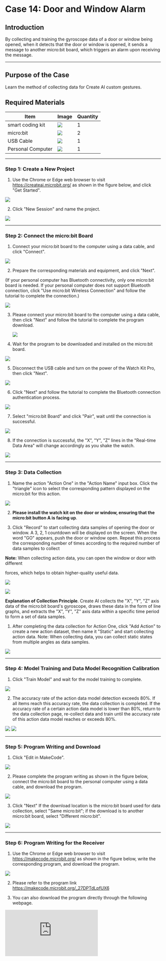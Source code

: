 # Case 14: Door and Window Alarm

## Introduction

By collecting and training the gyroscope data of a door or window being opened, when it detects that the door or window is opened, it sends a message to another micro:bit board, which triggers an alarm upon receiving the message.

___
## Purpose of the Case

Learn the method of collecting data for Create AI custom gestures.

## Required Materials

| Item              | Image                                                        | Quantity |
|--|--|--|
|smart coding kit|![](https://wiki-media-ef.oss-cn-hongkong.aliyuncs.com/docs/microbit/getting-started/microbit-smart-coding-kit/Create%20AI/microbit-smart-coding-kit-create-ai-00.png)|1|
|micro:bit|![](https://wiki-media-ef.oss-cn-hongkong.aliyuncs.com/docs/microbit/getting-started/microbit-jacdac-smartexploration-kit/images/microbit%20%E6%AD%A3(1).png)|2|
|USB Cable|![](https://wiki-media-ef.oss-cn-hongkong.aliyuncs.com/docs/microbit/getting-started/microbit-jacdac-smartexploration-kit/images/sensor/usb%20cable1.png)|1|
|Personal Computer|![](https://wiki-media-ef.oss-cn-hongkong.aliyuncs.com/docs/microbit/interesting-case/microbit-smart-climate-kit/cases-libraries/images/microbit-smart-climate-kit-case-01-04.png)|1|

___
### Step 1: Create a New Project

1. Use the Chrome or Edge web browser to visit https://createai.microbit.org/ as shown in the figure below, and click "Get Started".

![](https://wiki-media-ef.oss-cn-hongkong.aliyuncs.com/docs/microbit/getting-started/microbit-smart-coding-kit/Create%20AI/case03/microbit-smart-coding-kit-create-ai-1.png)

2. Click "New Session" and name the project.

![](https://wiki-media-ef.oss-cn-hongkong.aliyuncs.com/docs/microbit/getting-started/microbit-smart-coding-kit/Create%20AI/case03/microbit-smart-coding-kit-create-ai-2.png)
___
### Step 2: Connect the micro:bit Board

1. Connect your micro:bit board to the computer using a data cable, and click "Connect".

![](https://wiki-media-ef.oss-cn-hongkong.aliyuncs.com/docs/microbit/getting-started/microbit-smart-coding-kit/Create%20AI/case03/microbit-smart-coding-kit-create-ai-3.png)

2. Prepare the corresponding materials and equipment, and click "Next".
   



(If your personal computer has Bluetooth connectivity, only one micro:bit board is needed. If your personal computer does not support Bluetooth connection, click "Use micro:bit Wireless Connection" and follow the tutorial to complete the connection.)

![](https://wiki-media-ef.oss-cn-hongkong.aliyuncs.com/docs/microbit/getting-started/microbit-smart-coding-kit/Create%20AI/case01/microbit-smart-coding-kit-create-ai-6.png)

3. Please connect your micro:bit board to the computer using a data cable, then click "Next" and follow the tutorial to complete the program download.

   ![](https://wiki-media-ef.oss-cn-hongkong.aliyuncs.com/docs/microbit/getting-started/microbit-smart-coding-kit/Create%20AI/case01/microbit-smart-coding-kit-create-ai-7.png)

4. Wait for the program to be downloaded and installed on the micro:bit board.

![](https://wiki-media-ef.oss-cn-hongkong.aliyuncs.com/docs/microbit/getting-started/microbit-smart-coding-kit/Create%20AI/case01/microbit-smart-coding-kit-create-ai-8.png)


5. Disconnect the USB cable and turn on the power of the Watch Kit Pro, then click "Next".

![](https://wiki-media-ef.oss-cn-hongkong.aliyuncs.com/docs/microbit/getting-started/microbit-smart-coding-kit/Create%20AI/case01/microbit-smart-coding-kit-create-ai-9.png)

6. Click "Next" and follow the tutorial to complete the Bluetooth connection authentication process.

![](https://wiki-media-ef.oss-cn-hongkong.aliyuncs.com/docs/microbit/getting-started/microbit-smart-coding-kit/Create%20AI/case01/microbit-smart-coding-kit-create-ai-10.png)

7. Select "micro:bit Board" and click "Pair", wait until the connection is successful.

![](https://wiki-media-ef.oss-cn-hongkong.aliyuncs.com/docs/microbit/getting-started/microbit-smart-coding-kit/Create%20AI/case01/microbit-smart-coding-kit-create-ai-11-1.png)


8. If the connection is successful, the "X", "Y", "Z" lines in the "Real-time Data Area" will change accordingly as you shake the watch.

![](https://wiki-media-ef.oss-cn-hongkong.aliyuncs.com/docs/microbit/getting-started/microbit-smart-coding-kit/Create%20AI/case03/microbit-smart-coding-kit-create-ai-13.png)

___
### Step 3: Data Collection

1. Name the action "Action One" in the "Action Name" input box. Click the "triangle" icon to select the corresponding pattern displayed on the micro:bit for this action.

![](https://wiki-media-ef.oss-cn-hongkong.aliyuncs.com/docs/microbit/getting-started/microbit-smart-coding-kit/Create%20AI/case03/microbit-smart-coding-kit-create-ai-14.png)


2. **Please install the watch kit on the door or window, ensuring that the micro:bit button A is facing up**.


3. Click "Record" to start collecting data samples of opening the door or window. A 3, 2, 1 countdown will be displayed on the screen. When the word "GO" appears, push the door or window open. Repeat this process the corresponding number of times according to the required number of data samples to collect

  **Note:** When collecting action data, you can open the window or door with different 

  forces, which helps to obtain higher-quality useful data.

![](https://wiki-media-ef.oss-cn-hongkong.aliyuncs.com/docs/microbit/getting-started/microbit-smart-coding-kit/Create%20AI/case03/microbit-smart-coding-kit-create-ai-16.png)

![](https://wiki-media-ef.oss-cn-hongkong.aliyuncs.com/docs/microbit/getting-started/microbit-smart-coding-kit/Create%20AI/case02/microbit-smart-coding-kit-create-ai-case21-1.png)

**Explanation of Collection Principle**.
Create AI collects the "X", "Y", "Z" axis data of the micro:bit board's gyroscope, draws these data in the form of line graphs, and extracts the "X", "Y", "Z" axis data within a specific time period to form a set of data samples.



1. After completing the data collection for Action One, click "Add Action" to create a new action dataset, then name it "Static" and start collecting action data. Note: When collecting data, you can collect static states from multiple angles as data samples.

![](https://wiki-media-ef.oss-cn-hongkong.aliyuncs.com/docs/microbit/getting-started/microbit-smart-coding-kit/Create%20AI/case04/microbit-smart-coding-kit-create-ai-14.png)

___
### Step 4: Model Training and Data Model Recognition Calibration

1. Click "Train Model" and wait for the model training to complete.

![](https://wiki-media-ef.oss-cn-hongkong.aliyuncs.com/docs/microbit/getting-started/microbit-smart-coding-kit/Create%20AI/case04/microbit-smart-coding-kit-create-ai-15.png)

2. The accuracy rate of the action data model detection exceeds 80%. If all items reach this accuracy rate, the data collection is completed. If the accuracy rate of a certain action data model is lower than 80%, return to the data collection page, re-collect data and train until the accuracy rate of this action data model reaches or exceeds 80%.

![](https://wiki-media-ef.oss-cn-hongkong.aliyuncs.com/docs/microbit/getting-started/microbit-smart-coding-kit/Create%20AI/case04/microbit-smart-coding-kit-create-ai-16-1.png)
![](https://wiki-media-ef.oss-cn-hongkong.aliyuncs.com/docs/microbit/getting-started/microbit-smart-coding-kit/Create%20AI/case04/microbit-smart-coding-kit-create-ai-16.png)

___
### Step 5: Program Writing and Download

1. Click "Edit in MakeCode".

![](https://wiki-media-ef.oss-cn-hongkong.aliyuncs.com/docs/microbit/getting-started/microbit-smart-coding-kit/Create%20AI/case04/microbit-smart-coding-kit-create-ai-17.png)

2. Please complete the program writing as shown in the figure below, connect the micro:bit board to the personal computer using a data cable, and download the program.

![](https://wiki-media-ef.oss-cn-hongkong.aliyuncs.com/docs/microbit/getting-started/microbit-smart-coding-kit/Create%20AI/case04/microbit-smart-coding-kit-create-ai-18.png)

3. Click "Next"
If the download location is the micro:bit board used for data collection, select "Same micro:bit"; if the download is to another micro:bit board, select "Different micro:bit".

![](https://wiki-media-ef.oss-cn-hongkong.aliyuncs.com/docs/microbit/getting-started/microbit-smart-coding-kit/Create%20AI/case01/microbit-smart-coding-kit-create-ai-20-1.png)

---
### Step 6: Program Writing for the Receiver

1. Use the Chrome or Edge web browser to visit https://makecode.microbit.org/ as shown in the figure below, write the corresponding program, and download the program.

![](https://wiki-media-ef.oss-cn-hongkong.aliyuncs.com/docs/microbit/getting-started/microbit-smart-coding-kit/Create%20AI/case04/microbit-smart-coding-kit-create-ai-23.png)

2. Please refer to the program link https://makecode.microbit.org/_27DPTdLpfUX6

3. You can also download the program directly through the following webpage.
<div
    style={{
        position: 'relative',
        paddingBottom: '60%',
        overflow: 'hidden',
    }}
>
    <iframe
        src="https://makecode.microbit.org/_27DPTdLpfUX6"
        frameborder="0"
        sandbox="allow-popups allow-forms allow-scripts allow-same-origin"
        style={{
            position: 'absolute',
            width: '100%',
            height: '100%',
        }}
    />
</div>

---
## Result

When a door or window is detected to be opened, an alarm is triggered.

## Common Problems

